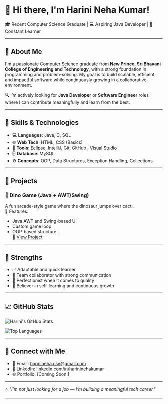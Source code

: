 # 👋 Hi there, I'm Harini Neha Kumar!

🎓 Recent Computer Science Graduate | 💻 Aspiring Java Developer | 🌱 Constant Learner

---

## 💼 About Me

I'm a passionate Computer Science graduate from **New Prince, Sri Bhavani College of Engineering and Technology**, with a strong foundation in programming and problem-solving. My goal is to build scalable, efficient, and impactful software while continuously growing in a collaborative environment.

🔍 I’m actively looking for **Java Developer** or **Software Engineer** roles where I can contribute meaningfully and learn from the best.

---

## 🧠 Skills & Technologies

- 💻 **Languages**: Java, C, SQL  
- 🌐 **Web Tech**: HTML, CSS (Basics)  
- 🔧 **Tools**: Eclipse, IntelliJ, Git, GitHub , Visual Studio 
- 🗄️ **Database**: MySQL  
- ⚙️ **Concepts**: OOP, Data Structures, Exception Handling, Collections

---

## 🚀 Projects

### 🦖 Dino Game (Java + AWT/Swing)
A fun arcade-style game where the dinosaur jumps over cacti.  
📌 Features:
- Java AWT and Swing-based UI  
- Custom game loop  
- OOP-based structure  
🔗 [View Project](https://github.com/Harini78-Tech/Project_jave/Dino_Game.Java)

---

## 🧩 Strengths

- ✅ Adaptable and quick learner  
- 🤝 Team collaborator with strong communication  
- 🎯 Perfectionist when it comes to quality  
- 🧠 Believer in self-learning and continuous growth

---

## 📈 GitHub Stats

![Harini's GitHub Stats](https://github-readme-stats.vercel.app/api?username=Harini78-Tech&show_icons=true&theme=radical)

![Top Languages](https://github-readme-stats.vercel.app/api/top-langs/?username=Harini78-Tech&layout=compact&theme=tokyonight)

---

## 🤝 Connect with Me

- 📧 Email: harinineha.cse@gmail.com  
- 💼 LinkedIn: [linkedin.com/in/harininehakumar](https://www.linkedin.com/in/harini-neha-aa0a96300/)  
- 🌐 Portfolio: [Coming Soon!]

---

⭐ *"I’m not just looking for a job — I’m building a meaningful tech career."*

---

